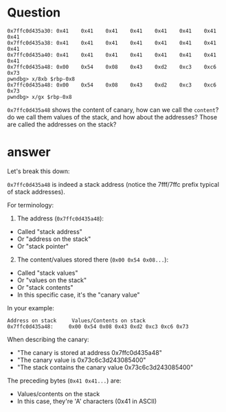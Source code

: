 # Question 
```
0x7ffc0d435a30: 0x41    0x41    0x41    0x41    0x41    0x41    0x41    0x41
0x7ffc0d435a38: 0x41    0x41    0x41    0x41    0x41    0x41    0x41    0x41
0x7ffc0d435a40: 0x41    0x41    0x41    0x41    0x41    0x41    0x41    0x41
0x7ffc0d435a48: 0x00    0x54    0x08    0x43    0xd2    0xc3    0xc6    0x73
pwndbg> x/8xb $rbp-0x8
0x7ffc0d435a48: 0x00    0x54    0x08    0x43    0xd2    0xc3    0xc6    0x73
pwndbg> x/gx $rbp-0x8
```

`0x7ffc0d435a48` shows the content of canary, how can we call the `content`? do we call them values of the stack, and how about the addresses? Those are called the addresses on the stack?

# answer
Let's break this down:

`0x7ffc0d435a48` is indeed a stack address (notice the 7fff/7ffc prefix typical of stack addresses).

For terminology:

1. The address (`0x7ffc0d435a48`):
- Called "stack address"
- Or "address on the stack"
- Or "stack pointer"

2. The content/values stored there (`0x00 0x54 0x08...`):
- Called "stack values"
- Or "values on the stack"
- Or "stack contents"
- In this specific case, it's the "canary value"

In your example:
```
Address on stack     Values/Contents on stack
0x7ffc0d435a48:     0x00 0x54 0x08 0x43 0xd2 0xc3 0xc6 0x73
```

When describing the canary:
- "The canary is stored at address 0x7ffc0d435a48"
- "The canary value is 0x73c6c3d243085400"
- "The stack contains the canary value 0x73c6c3d243085400"

The preceding bytes (`0x41 0x41...`) are:
- Values/contents on the stack
- In this case, they're 'A' characters (0x41 in ASCII)
